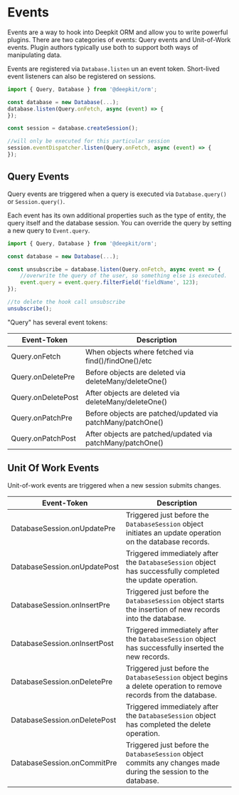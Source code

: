 # Events

Events are a way to hook into Deepkit ORM and allow you to write powerful plugins. There are two
categories of events: Query events and Unit-of-Work events. Plugin authors typically use both to
support both ways of manipulating data.

Events are registered via `Database.listen` un an event token. Short-lived event listeners can also
be registered on sessions.

```typescript
import { Query, Database } from '@deepkit/orm';

const database = new Database(...);
database.listen(Query.onFetch, async (event) => {
});

const session = database.createSession();

//will only be executed for this particular session
session.eventDispatcher.listen(Query.onFetch, async (event) => {
});
```

## Query Events

Query events are triggered when a query is executed via `Database.query()` or `Session.query()`.

Each event has its own additional properties such as the type of entity, the query itself and the
database session. You can override the query by setting a new query to `Event.query`.

```typescript
import { Query, Database } from '@deepkit/orm';

const database = new Database(...);

const unsubscribe = database.listen(Query.onFetch, async event => {
    //overwrite the query of the user, so something else is executed.
    event.query = event.query.filterField('fieldName', 123);
});

//to delete the hook call unsubscribe
unsubscribe();
```

"Query" has several event tokens:

| Event-Token        | Description                                                 |
| ------------------ | ----------------------------------------------------------- |
| Query.onFetch      | When objects where fetched via find()/findOne()/etc         |
| Query.onDeletePre  | Before objects are deleted via deleteMany/deleteOne()       |
| Query.onDeletePost | After objects are deleted via deleteMany/deleteOne()        |
| Query.onPatchPre   | Before objects are patched/updated via patchMany/patchOne() |
| Query.onPatchPost  | After objects are patched/updated via patchMany/patchOne()  |

## Unit Of Work Events

Unit-of-work events are triggered when a new session submits changes.

| Event-Token                  | Description                                                                                                       |
| ---------------------------- | ----------------------------------------------------------------------------------------------------------------- |
| DatabaseSession.onUpdatePre  | Triggered just before the `DatabaseSession` object initiates an update operation on the database records.         |
| DatabaseSession.onUpdatePost | Triggered immediately after the `DatabaseSession` object has successfully completed the update operation.         |
| DatabaseSession.onInsertPre  | Triggered just before the `DatabaseSession` object starts the insertion of new records into the database.         |
| DatabaseSession.onInsertPost | Triggered immediately after the `DatabaseSession` object has successfully inserted the new records.               |
| DatabaseSession.onDeletePre  | Triggered just before the `DatabaseSession` object begins a delete operation to remove records from the database. |
| DatabaseSession.onDeletePost | Triggered immediately after the `DatabaseSession` object has completed the delete operation.                      |
| DatabaseSession.onCommitPre  | Triggered just before the `DatabaseSession` object commits any changes made during the session to the database.   |
